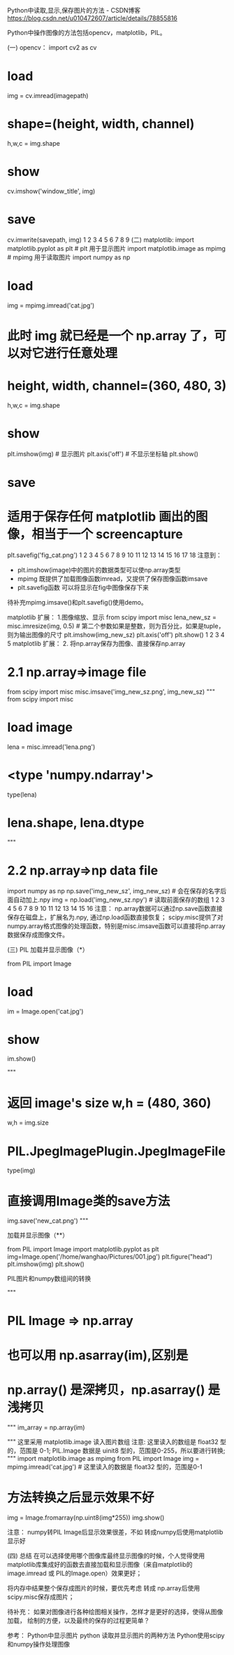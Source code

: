 Python中读取,显示,保存图片的方法 - CSDN博客 https://blog.csdn.net/u010472607/article/details/78855816

Python中操作图像的方法包括opencv，matplotlib，PIL。

(一) opencv：
import cv2 as cv
# load 
img = cv.imread(imagepath)
# shape=(height, width, channel)
h,w,c = img.shape
# show
cv.imshow('window_title', img)
# save
cv.imwrite(savepath, img)
1
2
3
4
5
6
7
8
9
(二) matplotlib:
import matplotlib.pyplot as plt # plt 用于显示图片
import matplotlib.image as mpimg # mpimg 用于读取图片
import numpy as np

# load
img = mpimg.imread('cat.jpg') 
# 此时 img 就已经是一个 np.array 了，可以对它进行任意处理
# height, width, channel=(360, 480, 3)
h,w,c = img.shape 

# show
plt.imshow(img) # 显示图片
plt.axis('off') # 不显示坐标轴
plt.show()

# save
# 适用于保存任何 matplotlib 画出的图像，相当于一个 screencapture
plt.savefig('fig_cat.png')
1
2
3
4
5
6
7
8
9
10
11
12
13
14
15
16
17
18
注意到： 
* plt.imshow(image)中的图片的数据类型可以使np.array类型 
* mpimg 既提供了加载图像函数imread，又提供了保存图像函数imsave 
* plt.savefig函数 可以将显示在fig中图像保存下来

待补充mpimg.imsave()和plt.savefig()使用demo。

matplotlib 扩展：
1.图像缩放、显示
from scipy import misc
lena_new_sz = misc.imresize(img, 0.5) # 第二个参数如果是整数，则为百分比，如果是tuple，则为输出图像的尺寸
plt.imshow(img_new_sz)
plt.axis('off')
plt.show()
1
2
3
4
5
matplotlib 扩展：
2. 将np.array保存为图像、直接保存np.array
# 2.1 np.array=>image file
from scipy import misc
misc.imsave('img_new_sz.png', img_new_sz)
"""
from scipy import misc
# load image
lena = misc.imread('lena.png')
# <type 'numpy.ndarray'>
type(lena) 
# lena.shape, lena.dtype
"""

# 2.2 np.array=>np data file
import numpy as np
np.save('img_new_sz', img_new_sz) # 会在保存的名字后面自动加上.npy
img = np.load('img_new_sz.npy') # 读取前面保存的数组
1
2
3
4
5
6
7
8
9
10
11
12
13
14
15
16
注意： np.array数据可以通过np.save函数直接保存在磁盘上，扩展名为.npy, 通过np.load函数直接恢复； scipy.misc提供了对numpy.array格式图像的处理函数，特别是misc.imsave函数可以直接将np.array数据保存成图像文件。

(三) PIL
加载并显示图像（*）

from PIL import Image
# load
im = Image.open('cat.jpg')

# show
im.show()

"""
# 返回 image's size w,h = (480, 360)
w,h = img.size

# PIL.JpegImagePlugin.JpegImageFile
type(img)

# 直接调用Image类的save方法
img.save('new_cat.png')
"""

加载并显示图像（**）

from PIL import Image
import matplotlib.pyplot as plt
img=Image.open('/home/wanghao/Pictures/001.jpg')
plt.figure("head")
plt.imshow(img)
plt.show()

PIL图片和numpy数组间的转换

"""
# PIL Image => np.array
# 也可以用 np.asarray(im),区别是 
# np.array() 是深拷贝，np.asarray() 是浅拷贝
"""
im_array = np.array(im)

"""
这里采用 matplotlib.image 读入图片数组
注意: 
这里读入的数组是 float32 型的，范围是 0-1;
PIL.Image 数据是 uinit8 型的，范围是0-255，所以要进行转换;
"""
import matplotlib.image as mpimg
from PIL import Image
img = mpimg.imread('cat.jpg') # 这里读入的数据是 float32 型的，范围是0-1
# 方法转换之后显示效果不好
img = Image.fromarray(np.uint8(img*255))
img.show()

注意： numpy转PIL Image后显示效果很差，不如 转成numpy后使用matplotlib显示好

(四) 总结
在可以选择使用哪个图像库最终显示图像的时候，个人觉得使用 matplotlib库集成好的函数去直接加载和显示图像（来自matplotlib的image.imread 或 PIL的Image.open）效果更好；

将内存中结果整个保存成图片的时候，要优先考虑 转成 np.array后使用 scipy.misc保存成图片；

待补充： 如果对图像进行各种绘图相关操作，怎样才是更好的选择，使得从图像加载， 绘制的方便，以及最终的保存的过程更简单？

参考：
Python中显示图片
python 读取并显示图片的两种方法
Python使用scipy和numpy操作处理图像